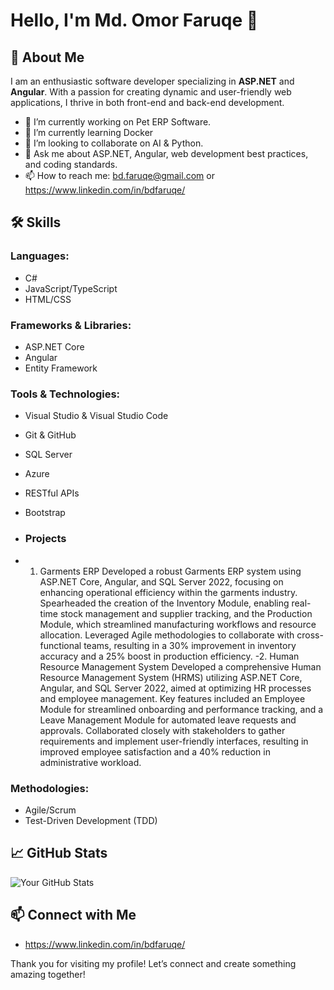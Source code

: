 # Hello, I'm Md. Omor Faruqe 👋

## 🚀 About Me
I am an enthusiastic software developer specializing in **ASP.NET** and **Angular**. With a passion for creating dynamic and user-friendly web applications, I thrive in both front-end and back-end development.

- 🔭 I’m currently working on Pet ERP Software.
- 🌱 I’m currently learning Docker
- 👯 I’m looking to collaborate on AI & Python.
- 💬 Ask me about ASP.NET, Angular, web development best practices, and coding standards.
- 📫 How to reach me: bd.faruqe@gmail.com or https://www.linkedin.com/in/bdfaruqe/

## 🛠 Skills
### Languages:
- C#
- JavaScript/TypeScript
- HTML/CSS

### Frameworks & Libraries:
- ASP.NET Core
- Angular
- Entity Framework

### Tools & Technologies:
- Visual Studio & Visual Studio Code
- Git & GitHub
- SQL Server
- Azure
- RESTful APIs
- Bootstrap

- ### Projects
- 1. Garments ERP
Developed a robust Garments ERP system using ASP.NET Core, Angular, and SQL Server 2022, focusing on enhancing operational efficiency within the garments industry. Spearheaded the creation of the Inventory Module, enabling real-time stock management and supplier tracking, and the Production Module, which streamlined manufacturing workflows and resource allocation. Leveraged Agile methodologies to collaborate with cross-functional teams, resulting in a 30% improvement in inventory accuracy and a 25% boost in production efficiency.
-2. Human Resource Management System
Developed a comprehensive Human Resource Management System (HRMS) utilizing ASP.NET Core, Angular, and SQL Server 2022, aimed at optimizing HR processes and employee management. Key features included an Employee Module for streamlined onboarding and performance tracking, and a Leave Management Module for automated leave requests and approvals. Collaborated closely with stakeholders to gather requirements and implement user-friendly interfaces, resulting in improved employee satisfaction and a 40% reduction in administrative workload.


### Methodologies:
- Agile/Scrum
- Test-Driven Development (TDD)

## 📈 GitHub Stats
![Your GitHub Stats](https://github-readme-stats.vercel.app/api?username=yourusername&show_icons=true&hide_title=true&count_private=true&theme=radical)


## 📫 Connect with Me
- https://www.linkedin.com/in/bdfaruqe/


Thank you for visiting my profile! Let’s connect and create something amazing together!
